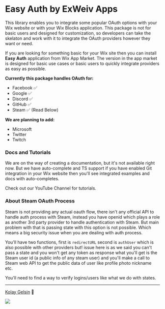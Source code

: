 # Easy Auth by ExWeiv Apps

This library enables you to integrate some popular OAuth options with your Wix website or with your Wix Blocks application. This package is not for basic users and designed for customization, so developers can take the skelaton and work with it to integrate the OAuth providers however they want or need.

If you are looking for something basic for your Wix site then you can install **Easy Auth** application from Wix App Market. The version in the app market is designed for basic use cases or basic users to quickly integrate providers as easy as possible.

**Currently this package handles OAuth for:**

- Facebook ✅
- Google ✅
- Discord ✅
- GitHub ✅
- Steam ✅ (Read Below)

**We are planning to add:**

- Microsoft
- Twitter
- Twitch

### Docs and Tutorials

We are on the way of creating a documentation, but it's not available right now. But we have auto-complete and TS support if you have enabled Git integration in your Wix website then you'll see integrated examples and docs with auto-completes.

Check out our YouTube Channel for tutorials.

### About Steam OAuth Process

Steam is not providing any actual oauth flow, there isn't any official API to handle auth process with Steam, instead you have openid which plays a role as another 3rd party provider to handle authentication with Steam. But main problem with that is passing state with this option is not possible. Which means a big security issue when you are dealing with auth process.

You'll have two functions, first is `redirectURL` second is `authUser` which is also possible with other providers but! issue here is as we said you can't pass a state and you won't get any token as response what you'll get is the Steam user id (a public info of any steam user) and you'll make a call to Steam web API to get the public data of user like profile photo nickname etc.

You'll need to find a way to verify logins/users like what we do with states.

---

[Kolay Gelsin](https://medium.com/the-optimists-daily/kolay-gelsin-a-turkish-expression-we-should-all-know-and-use-83fc1207ae5d) 💜

<img src="https://static.wixstatic.com/media/510eca_399a582544de4cb2b958ce934578097f~mv2.png">